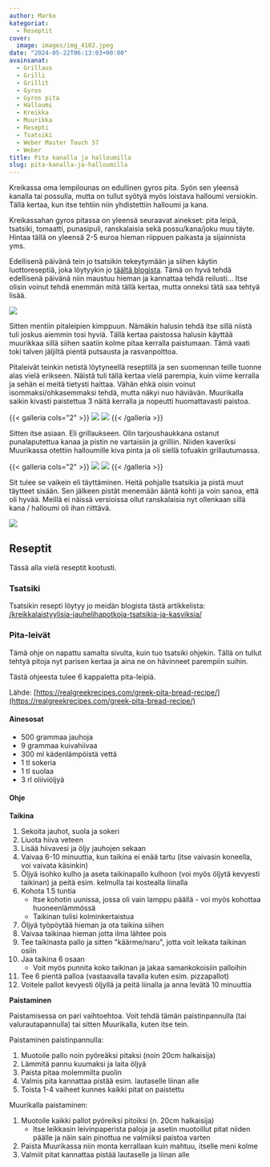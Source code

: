 ```yaml
---
author: Marko
kategoriat:
  - Reseptit
cover:
  image: images/img_4102.jpeg
date: "2024-05-22T06:13:03+00:00"
avainsanat:
  - Grillaus
  - Grilli
  - Grillit
  - Gyros
  - Gyros pita
  - Halloumi
  - Kreikka
  - Muurikka
  - Resepti
  - Tsatsiki
  - Weber Master Touch 57
  - Weber
title: Pita kanalla ja halloumilla
slug: pita-kanalla-ja-halloumilla
---
```

Kreikassa oma lempilounas on edullinen gyros pita. Syön sen yleensä kanalla tai possulla, mutta on tullut syötyä myös loistava halloumi versiokin. Tällä kertaa, kun itse tehtiin niin yhdistettiin halloumi ja kana.

Kreikassahan gyros pitassa on yleensä seuraavat ainekset: pita leipä, tsatsiki, tomaatti, punasipuli, ranskalaisia sekä possu/kana/joku muu täyte. Hintaa tällä on yleensä 2-5 euroa hieman riippuen paikasta ja sijainnista yms.

Edellisenä päivänä tein jo tsatsikin tekeytymään ja siihen käytin luottoreseptiä, joka löytyykin jo [täältä blogista](/kreikkalaistyylisia-jauhelihapotkoja-tsatsikia-ja-kasviksia/). Tämä on hyvä tehdä edellisenä päivänä niin maustuu hieman ja kannattaa tehdä reilusti... Itse olisin voinut tehdä enemmän mitä tällä kertaa, mutta onneksi tätä saa tehtyä lisää.

![](images/img_4083.jpeg)

Sitten mentiin pitaleipien kimppuun. Nämäkin halusin tehdä itse sillä niistä tuli joskus aiemmin tosi hyviä. Tällä kertaa paistossa halusin käyttää muurikkaa sillä siihen saatiin kolme pitaa kerralla paistumaan. Tämä vaati toki talven jäljiltä pientä putsausta ja rasvanpolttoa.

Pitaleivät teinkin netistä löytyneellä reseptillä ja sen suomennan teille tuonne alas vielä erikseen. Näistä tuli tällä kertaa vielä parempia, kuin viime kerralla ja sehän ei meitä tietysti haittaa. Vähän ehkä oisin voinut isommaksi/ohkasemmaksi tehdä, mutta näkyi nuo häviävän. Muurikalla saikin kivasti paistettua 3 näitä kerralla ja nopeutti huomattavasti paistoa.

{{< galleria cols="2" >}}
![](images/img_4096.jpeg)
![](images/img_4097.jpeg)
{{< /galleria >}}

Sitten itse asiaan. Eli grillaukseen. Olin tarjoushaukkana ostanut punalaputettua kanaa ja pistin ne vartaisiin ja grilliin. Niiden kaveriksi Muurikassa otettiin halloumille kiva pinta ja oli siellä tofuakin grillautumassa.

{{< galleria cols="2" >}}
![](images/img_4098.jpeg)
![](images/img_4101.jpeg)
{{< /galleria >}}

Sit tulee se vaikein eli täyttäminen. Heitä pohjalle tsatsikia ja pistä muut täytteet sisään. Sen jälkeen pistät menemään ääntä kohti ja voin sanoa, että oli hyvää. Meillä ei näissä versioissa ollut ranskalaisia nyt ollenkaan sillä kana / halloumi oli ihan riittävä.

![](images/img_4102.jpeg)

## Reseptit

Tässä alla vielä reseptit kootusti.

### Tsatsiki

Tsatsikin resepti löytyy jo meidän blogista tästä artikkelista: [/kreikkalaistyylisia-jauhelihapotkoja-tsatsikia-ja-kasviksia/](/kreikkalaistyylisia-jauhelihapotkoja-tsatsikia-ja-kasviksia/)

### Pita-leivät

Tämä ohje on napattu samalta sivulta, kuin tuo tsatsiki ohjekin. Tällä on tullut tehtyä pitoja nyt parisen kertaa ja aina ne on hävinneet parempiin suihin.

Tästä ohjeesta tulee 6 kappaletta pita-leipiä.

Lähde: [https://realgreekrecipes.com/greek-pita-bread-recipe/](https://realgreekrecipes.com/greek-pita-bread-recipe/)

#### Ainesosat

- 500 grammaa jauhoja
- 9 grammaa kuivahiivaa
- 300 ml kädenlämpöistä vettä
- 1 tl sokeria
- 1 tl suolaa
- 3 rl oliiviöljyä

#### Ohje

**Taikina**

1. Sekoita jauhot, suola ja sokeri
2. Liuota hiiva veteen 
3. Lisää hiivavesi ja öljy jauhojen sekaan 
4. Vaivaa 6-10 minuuttia, kun taikina ei enää tartu (itse vaivasin koneella, voi vaivata käsinkin)
5. Öljyä isohko kulho ja aseta taikinapallo kulhoon (voi myös öljytä kevyesti taikinan) ja peitä esim. kelmulla tai kostealla liinalla 
6. Kohota 1.5 tuntia
   - Itse kohotin uunissa, jossa oli vain lamppu päällä - voi myös kohottaa huoneenlämmössä
   - Taikinan tulisi kolminkertaistua 
7. Öljyä työpöytää hieman ja ota taikina siihen 
8. Vaivaa taikinaa hieman jotta ilma lähtee pois 
9. Tee taikinasta pallo ja sitten "käärme/naru", jotta voit leikata taikinan osiin 
10. Jaa taikina 6 osaan
    - Voit myös punnita koko taikinan ja jakaa samankokoisiin palloihin 
11. Tee 6 pientä palloa (vastaavalla tavalla kuten esim. pizzapallot)
12. Voitele pallot kevyesti öljyllä ja peitä liinalla ja anna levätä 10 minuuttia

**Paistaminen**

Paistamisessa on pari vaihtoehtoa. Voit tehdä tämän paistinpannulla (tai valurautapannulla) tai sitten Muurikalla, kuten itse tein.

Paistaminen paistinpannulla:

1. Muotoile pallo noin pyöreäksi pitaksi (noin 20cm halkaisija)
2. Lämmitä pannu kuumaksi ja laita öljyä 
3. Paista pitaa molemmilta puolin 
4. Valmis pita kannattaa pistää esim. lautaselle liinan alle 
5. Toista 1-4 vaiheet kunnes kaikki pitat on paistettu

Muurikalla paistaminen:

1. Muotoile kaikki pallot pyöreiksi pitoiksi (n. 20cm halkaisija)
   - Itse leikkasin leivinpaperista paloja ja asetin muotoillut pitat niiden päälle ja näin sain pinottua ne valmiiksi paistoa varten
2. Paista Muurikassa niin monta kerrallaan kuin mahtuu, itselle meni kolme
3. Valmiit pitat kannattaa pistää lautaselle ja liinan alle
